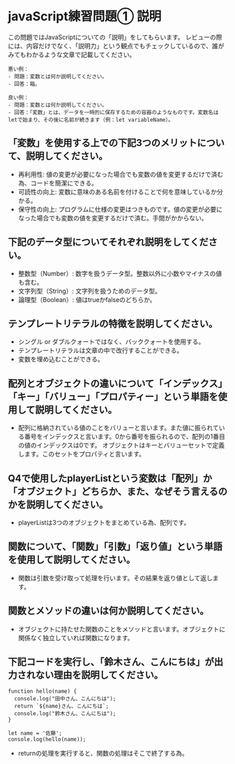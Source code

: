 # javaScript練習問題① 説明

この問題ではJavaScriptについての「説明」をしてもらいます。
レビューの際には、内容だけでなく、「説明力」という観点でもチェックしているので、誰がみてもわかるような文章で記載してください。

```
悪い例：
- 問題：変数とは何か説明してください。
- 回答：箱。

良い例：
- 問題：変数とは何か説明してください。
- 回答：「変数」とは、データを一時的に保存するための容器のようなものです。変数名はletで始まり、その後に名前が続きます（例：let variableName）。
```

## 「変数」を使用する上での下記3つのメリットについて、説明してください。

- 再利用性: 値の変更が必要になった場合でも変数の値を変更するだけで済む為、コードを簡潔にできる。
- 可読性の向上: 変数に意味のある名前を付けることで何を意味しているか分かる。
- 保守性の向上: プログラムに仕様の変更はつきものです。値の変更が必要になった場合でも変数の値を変更するだけで済む。手間がかからない。

## 下記のデータ型についてそれぞれ説明をしてください。
- 整数型（Number）: 数字を扱うデータ型。整数以外に小数やマイナスの値も含む。
- 文字列型（String）: 文字列を扱うためのデータ型。
- 論理型（Boolean）: 値はtrueかfalseのどちらか。

## テンプレートリテラルの特徴を説明してください。
- シングル or ダブルクォートではなく、バッククォートを使用する。
- テンプレートリテラルは文章の中で改行することができる。
- 変数を埋め込むことができる。
## 配列とオブジェクトの違いについて「インデックス」「キー」「バリュー」「プロパティー」という単語を使用して説明してください。
- 配列に格納されている値のことをバリューと言います。また値に振られている番号をインデックスと言います。0から番号を振られるので、配列の1番目の値のインデックスは0です。
オブジェクトはキーとバリューセットで定義します。このセットをプロパティと言います。
## Q4で使用したplayerListという変数は「配列」か「オブジェクト」どちらか、また、なぜそう言えるのかを説明してください。
- playerListは3つのオブジェクトをまとめている為、配列です。
## 関数について、「関数」「引数」「返り値」という単語を使用して説明してください。
- 関数は引数を受け取って処理を行います。その結果を返り値として返します。

## 関数とメソッドの違いは何か説明してください。
- オブジェクトに持たせた関数のことをメソッドと言います。オブジェクトに関係なく独立していれば関数になります。

## 下記コードを実行し、「鈴木さん、こんにちは」が出力されない理由を説明してください。
```
function hello(name) {
  console.log("田中さん、こんにちは");
  return `${name}さん、こんにちは`;
  console.log("鈴木さん、こんにちは");
}

let name = '佐藤';
console.log(hello(name));
```
- returnの処理を実行すると、関数の処理はそこで終了する為。